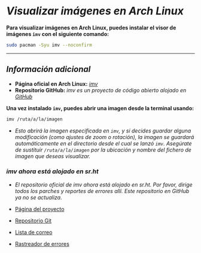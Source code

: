 <!-- Autor: Daniel Benjamin Perez Morales -->
<!-- GitHub: https://github.com/DanielBenjaminPerezMoralesDev13 -->
<!-- Gitlab: https://gitlab.com/DanielBenjaminPerezMoralesDev13 -->
<!-- Correo electrónico: danielperezdev@proton.me -->

# ***Visualizar imágenes en Arch Linux***

**Para visualizar imágenes en Arch Linux, puedes instalar el visor de imágenes `imv` con el siguiente comando:**

```bash
sudo pacman -Syu imv --noconfirm
```

---

## ***Información adicional***

- **Página oficial en Arch Linux:** *[imv](https://archlinux.org/packages/extra/x86_64/imv/ "https://archlinux.org/packages/extra/x86_64/imv/")*
- **Repositorio GitHub:** *imv es un proyecto de código abierto alojado en [GitHub](https://github.com/eXeC64/imv "https://github.com/eXeC64/imv")*

**Una vez instalado `imv`, puedes abrir una imagen desde la terminal usando:**

```bash
imv /ruta/a/la/imagen
```

- *Esto abrirá la imagen especificada en `imv`, y si decides guardar alguna modificación (como ajustes de zoom o rotación), la imagen se guardará automáticamente en el directorio desde el cual se lanzó `imv`. Asegúrate de sustituir `/ruta/a/la/imagen` por la ubicación y nombre del fichero de imagen que deseas visualizar.*

### ***imv ahora está alojado en sr.ht***

- *El repositorio oficial de imv ahora está alojado en sr.ht. Por favor, dirige todos los parches y reportes de errores allí. Este repositorio en GitHub ya no se actualiza.*

- [Página del proyecto](https://sr.ht/~exec64/imv/ "https://sr.ht/~exec64/imv/")
- [Repositorio Git](https://git.sr.ht/~exec64/imv/ "https://git.sr.ht/~exec64/imv/")
- [Lista de correo](https://sr.ht/~exec64/imv/lists "https://sr.ht/~exec64/imv/lists")
- [Rastreador de errores](https://todo.sr.ht/~exec64/imv "https://todo.sr.ht/~exec64/imv")

